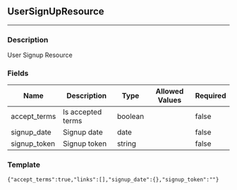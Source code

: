 ## UserSignUpResource
---
### Description
User Signup Resource
### Fields
| Name | Description | Type | Allowed Values | Required |
| ---- | ----------- | ---- | -------------- | -------- |
| accept_terms | Is accepted terms | boolean |  | false |
| signup_date | Signup date | date |  | false |
| signup_token | Signup token | string |  | false |
### Template
```
{"accept_terms":true,"links":[],"signup_date":{},"signup_token":""}
```
